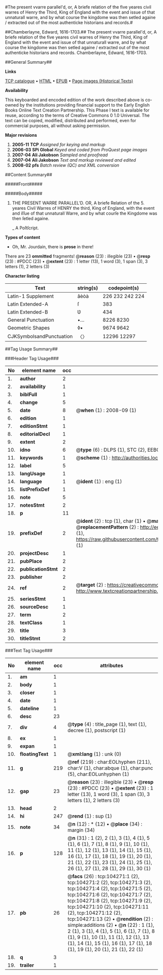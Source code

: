 #The present vvarre parallel'd, or, A briefe relation of the five yeares civil warres of Henry the Third, King of England with the event and issue of that unnaturall warre, and by what course the kingdome was then setled againe / extracted out of the most authenticke historians and records.#

##Chamberlayne, Edward, 1616-1703.##
The present vvarre parallel'd, or, A briefe relation of the five yeares civil warres of Henry the Third, King of England with the event and issue of that unnaturall warre, and by what course the kingdome was then setled againe / extracted out of the most authenticke historians and records.
Chamberlayne, Edward, 1616-1703.

##General Summary##

**Links**

[TCP catalogue](http://www.ota.ox.ac.uk/tcp/)  • 
[HTML](http://tei.it.ox.ac.uk/tcp/Texts-HTML/free/A31/A31597.html)  • 
[EPUB](http://tei.it.ox.ac.uk/tcp/Texts-EPUB/free/A31/A31597.epub) • 
[Page images (Historical Texts)](https://data.historicaltexts.jisc.ac.uk/view?pubId=eebo-15633251e&pageId=eebo-15633251e-104271-1)

**Availability**

This keyboarded and encoded edition of the
	       work described above is co-owned by the institutions
	       providing financial support to the Early English Books
	       Online Text Creation Partnership. This Phase I text is
	       available for reuse, according to the terms of Creative
	       Commons 0 1.0 Universal. The text can be copied,
	       modified, distributed and performed, even for
	       commercial purposes, all without asking permission.

**Major revisions**

1. __2005-11__ __TCP__ *Assigned for keying and markup*
1. __2006-03__ __SPi Global__ *Keyed and coded from ProQuest page images*
1. __2007-04__ __Ali Jakobson__ *Sampled and proofread*
1. __2007-04__ __Ali Jakobson__ *Text and markup reviewed and edited*
1. __2008-02__ __pfs__ *Batch review (QC) and XML conversion*

##Content Summary##

#####Front#####

#####Body#####

1. THE PRESENT WARRE PARALLEL'D. OR, A briefe Relation of the 5. yeares Civil Warres of HENRY the third, King of England, with the event and iſſue of that unnaturall Warre, and by what courſe the Kingdome was then ſetled againe.

    _ A Poſtſcript.

**Types of content**

  * Oh, Mr. Jourdain, there is **prose** in there!

There are 23 **ommitted** fragments! 
 @__reason__ (23) : illegible (23)  •  @__resp__ (23) : #PDCC (23)  •  @__extent__ (23) : 1 letter (13), 1 word (3), 1 span (3), 3 letters (1), 2 letters (3)

**Character listing**


|Text|string(s)|codepoint(s)|
|---|---|---|
|Latin-1 Supplement|âèòà|226 232 242 224|
|Latin Extended-A|ſ|383|
|Latin Extended-B|Ʋ|434|
|General Punctuation|•…|8226 8230|
|Geometric Shapes|◊▪|9674 9642|
|CJKSymbolsandPunctuation|〈〉|12296 12297|

##Tag Usage Summary##

###Header Tag Usage###

|No|element name|occ|attributes|
|---|---|---|---|
|1.|__author__|2||
|2.|__availability__|1||
|3.|__biblFull__|1||
|4.|__change__|5||
|5.|__date__|8| @__when__ (1) : 2008-09 (1)|
|6.|__edition__|1||
|7.|__editionStmt__|1||
|8.|__editorialDecl__|1||
|9.|__extent__|2||
|10.|__idno__|6| @__type__ (6) : DLPS (1), STC (2), EEBO-CITATION (1), OCLC (1), VID (1)|
|11.|__keywords__|1| @__scheme__ (1) : http://authorities.loc.gov/ (1)|
|12.|__label__|5||
|13.|__langUsage__|1||
|14.|__language__|1| @__ident__ (1) : eng (1)|
|15.|__listPrefixDef__|1||
|16.|__note__|5||
|17.|__notesStmt__|2||
|18.|__p__|11||
|19.|__prefixDef__|2| @__ident__ (2) : tcp (1), char (1)  •  @__matchPattern__ (2) : ([0-9\-]+):([0-9IVX]+) (1), (.+) (1)  •  @__replacementPattern__ (2) : http://eebo.chadwyck.com/downloadtiff?vid=$1&page=$2 (1), https://raw.githubusercontent.com/textcreationpartnership/Texts/master/tcpchars.xml#$1 (1)|
|20.|__projectDesc__|1||
|21.|__pubPlace__|2||
|22.|__publicationStmt__|2||
|23.|__publisher__|2||
|24.|__ref__|2| @__target__ (2) : https://creativecommons.org/publicdomain/zero/1.0/ (1), http://www.textcreationpartnership.org/docs/. (1)|
|25.|__seriesStmt__|1||
|26.|__sourceDesc__|1||
|27.|__term__|2||
|28.|__textClass__|1||
|29.|__title__|3||
|30.|__titleStmt__|2||


###Text Tag Usage###

|No|element name|occ|attributes|
|---|---|---|---|
|1.|__am__|1||
|2.|__body__|1||
|3.|__closer__|1||
|4.|__date__|1||
|5.|__dateline__|1||
|6.|__desc__|23||
|7.|__div__|4| @__type__ (4) : title_page (1), text (1), decree (1), postscript (1)|
|8.|__ex__|1||
|9.|__expan__|1||
|10.|__floatingText__|1| @__xml:lang__ (1) : unk (0)|
|11.|__g__|219| @__ref__ (219) : char:EOLhyphen (211), char:V (1), char:abque (1), char:punc (5), char:EOLunhyphen (1)|
|12.|__gap__|23| @__reason__ (23) : illegible (23)  •  @__resp__ (23) : #PDCC (23)  •  @__extent__ (23) : 1 letter (13), 1 word (3), 1 span (3), 3 letters (1), 2 letters (3)|
|13.|__head__|2||
|14.|__hi__|247| @__rend__ (1) : sup (1)|
|15.|__note__|34| @__n__ (12) : * (12)  •  @__place__ (34) : margin (34)|
|16.|__p__|128| @__n__ (31) : 1 (2), 2 (1), 3 (1), 4 (1), 5 (1), 6 (1), 7 (1), 8 (1), 9 (1), 10 (1), 11 (1), 12 (1), 13 (1), 14 (1), 15 (1), 16 (1), 17 (1), 18 (1), 19 (1), 20 (1), 21 (1), 22 (1), 23 (1), 24 (1), 25 (1), 26 (1), 27 (1), 28 (1), 29 (1), 30 (1)|
|17.|__pb__|26| @__facs__ (26) : tcp:104271:1 (2), tcp:104271:2 (2), tcp:104271:3 (2), tcp:104271:4 (2), tcp:104271:5 (2), tcp:104271:6 (2), tcp:104271:7 (2), tcp:104271:8 (2), tcp:104271:9 (2), tcp:104271:10 (2), tcp:104271:11 (2), tcp:104271:12 (2), tcp:104271:13 (2)  •  @__rendition__ (2) : simple:additions (2)  •  @__n__ (22) : 1 (1), 2 (1), 3 (1), 4 (1), 5 (1), 6 (1), 7 (1), 8 (1), 9 (1), 10 (1), 11 (1), 12 (1), 13 (1), 14 (1), 15 (1), 16 (1), 17 (1), 18 (1), 19 (1), 20 (1), 21 (1), 22 (1)|
|18.|__q__|3||
|19.|__trailer__|1||
